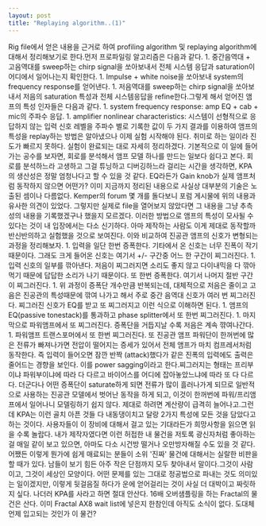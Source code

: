 ```yaml
---
layout: post
title: "Replaying algorithm..(1)"
---
```


Rig file에서 얻은 내용을 근거로 하여 profiling algorithm 및 replaying algorithm에 대해서 정리해보기로 한다.먼저 프로파일링 알고리즘은 다음과 같다. 1. 중간음역대 + 고음역대를 sweep하는 chirp signal을 쏘아보내서 전체 시스템 응답과 saturation이 어디에서 일어나는지 확인한다.  1. Impulse + white noise을 쏘아보내 system의 frequency response를 얻어낸다. 1. 저음역대를 sweep하는 chirp signal을 쏘아보내서 저음의 saturation 특성과 전체 시스템응답을 refine한다.그렇게 해서 얻어진 앰프의 특성 인자들은 다음과 같다. 1. system frequency response: amp EQ + cab + mic의 주파수 응답. 1. amplifier nonlinear characteristics: 시스템이 선형적으로 응답하지 않는 입력 신호 레벨을 주파수 별로 기록한 값이 두 가지 결과를 이용하여 앰프의 특성을 replay하는 방법은 알아냈으나 이제 실험 시작해야 된다. 취미로 하는 일이라 진도가 빠르지 못하다. 실험이 완료되는 대로 자세히 정리하겠다. 기본적으로 이 일에 들어가는 공수를 보자면, 회로를 분석해서 앰프 모델 하나를 만드는 일보다 쉽다고 본다. 회로를 분석하느라 고생하고 그걸 튜닝하고 디버깅하느라 걸리는 시간을 생각하면, KPA의 생산성은 정말 엄청나다고 할 수 있을 것 같다. EQ라든가 Gain knob가 실제 앰프처럼 동작하지 않으면 어떤가? 이미 지금까지 정리된 내용으로 사실상 대부분의 기술은 노출된 셈이나 다름없다. Kemper의 forum 몇 개를 돌다보니 포럼 게시물에 위의 내용과 유사한 의견이 있었다. 그렇지만 실제로 file을 열어보지 않았다면 그 내용을 그냥 추측성의 내용을 기록했겠구나 했을지 모르겠다. 이러한 방법으로 앰프의 특성이 모사될 수 있다는 것이 내 입장에서는 다소 신기하다. 아마 제작하는 사람도 이게 제대로 동작할까 반신반의하고 실험했을 것으로 보여진다. 이와 비교하여 진공관 앰프의 신호가 변형되는 과정을 정리해보자.  1. 입력을 일단 한번 증폭한다. 기타에서 온 신호는 너무 진폭이 작기 때문이다. 그래도 크게 들어온 신호는 여기서 +/- 구간중 어느 한 구간이 찌그러진다. 1. 입력 신호의 일부를 깎아낸다. 저음이 찌그러지면 소리도 좋지 않고 다이내믹을 다 깎아먹기 때문에 답답한 소리가 나기 때문이다. 또 한번 증폭한다. 여기서 나머지 절반 구간이 찌그러진다. 1. 위 과정이 증폭단 개수만큼 반복되는데, 대체적으로 저음은 줄이고 고음은 진공관의 특성때문에 깎여 나가고 해서 주로 중간 음역대 신호가 여러 번 찌그러진다. 찌그러진 신호가 EQ를 받고 또 찌그러지고 이런 식으로 이해하면 된다. 1. 앰프의 EQ(passive tonestack)를 통과하고 phase splitter에서 또 한번 찌그러진다.  1. 마지막으로 파워앰프에서 또 찌그러진다. 증폭단을 거듭지날 수록 저음은 계속 꺆여나간다. 1. 파워앰프 트랜스포머에서 또 한번 찌그러진다. 또 진공관 앰프 파워단이 한꺼번에 많은 전류가 빠져나가면 전압이 떨어지는 증세가 있어서 전체 앰프가 마치 컴프레서처럼 동작한다. 즉 입력이 들어오면 잠깐 반짝 (attack)했다가 같은 진폭의 입력에도 출력은 줄어드는 경향을 보인다. 이를 power sagging이라고 한다.찌그러지는 형태는 프리부이냐 파워부이냐에 따라 다 다르고 바이어스를 어디에 잡아놓았느냐에 따라 또 다 다르다. 더군다나 어떤 증폭단이 saturate하게 되면 전류가 많이 흘러나가게 되므로 일반적으로 사용하는 진공관 모델에서 벗어난 동작을 하게 되고, 이것이 한꺼번에 파워/프리앰프에서 일어나니 모델링하기 쉽지 않다. 제대로 하려면 계산량이 급격히 늘어나고.그런데 KPA는 이런 골치 아픈 것들 다 내동댕이치고 달랑 2가지 특성에 모든 것을 담았다고 하는 것이다. 사용자들이 이 장비에 대해서 걸고 있는 기대라든가 희망사항을 읽으면 읽을 수록 놀랍다. 내가 제작자였다면 이런 허접한 내 물건을 저토록 광신자처럼 좋아하는 걸 매일 같이 보고 있으면, 아마도 다소 시건방 떨거나 오만방자해질 수도 있을 것 같다.어쨌든 이렇게 뭔가에 쉽게 매료되는 분들이 소위 '진짜' 물건에 대해서는 실랄한 비판을 할 때가 있다. 남들이 보기 힘든 아주 작은 단점까지 모두 찾아내서 말이다.그것이 사람이고, 그것이 세상인 모양이다. 어떤 문제를 있는 그대로 정공법으로 파내는 것도 의미있는 일이겠지만, 이렇게 뒷걸음질 하다가 운에 얻어걸리는 것이 사실 더 대박이고 짜릿하지 싶다. 나더러 KPA를 사라고 하면 절대 안산다. 16배 오버샘플링을 하는 Fractal의 물건은 산다. 이미 Fractal AX8 wait list에 넣은지 한참인데 아직도 소식이 없다. 도대체 언제 입고되는 것인가 이 물건?


